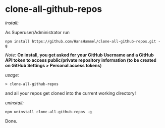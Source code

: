 # clone-all-github-repos

*install:*

As Superuser/Administrator run

	npm install https://github.com/HansHammel/clone-all-github-repos.git -g

*Note:* __On install, you get asked for your GitHub Username and a GitHub API token to access public/private repository information (to be created on GitHub Settings > Personal access tokens)__

*usage:*
	
	> clone-all-github-repos

and all your repos get cloned into the current working directory!

*uninstall:*

	npm uninstall clone-all-github-repos -g

Done.